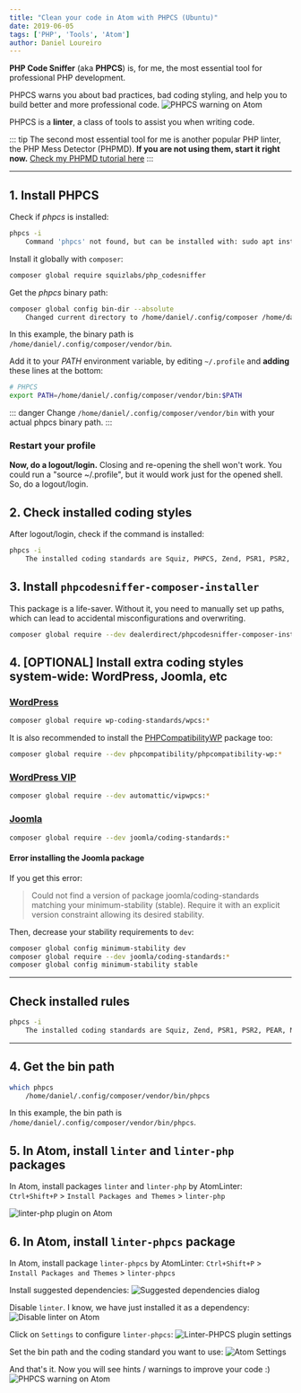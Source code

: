 ```yaml
---
title: "Clean your code in Atom with PHPCS (Ubuntu)"
date: 2019-06-05
tags: ['PHP', 'Tools', 'Atom']
author: Daniel Loureiro
---
```

**PHP Code Sniffer** (aka **PHPCS**) is, for me, the most essential tool for professional PHP development.
<!-- more -->

PHPCS warns you about bad practices, bad coding styling, and help you to build better and more professional code.
![PHPCS warning on Atom](./linter-5.png)

PHPCS is a **linter**, a class of tools to assist you when writing code.

::: tip
The second most essential tool for me is another popular PHP linter, the PHP Mess Detector (PHPMD). **If you are not using them, start it right now.** [Check my PHPMD tutorial here](/2019/07/phpmd-atom/)
:::

---

## 1. Install PHPCS

Check if *phpcs* is installed:

```bash
phpcs -i
    Command 'phpcs' not found, but can be installed with: sudo apt install php-codesniffer
```

Install it globally with `composer`:

```bash
composer global require squizlabs/php_codesniffer
```

Get the *phpcs* binary path:

```bash
composer global config bin-dir --absolute
    Changed current directory to /home/daniel/.config/composer /home/daniel/.config/composer/vendor/bin
```

In this example, the binary path is `/home/daniel/.config/composer/vendor/bin`.

Add it to your *PATH* environment variable, by editing `~/.profile` and **adding** these lines at the bottom:

```bash
# PHPCS
export PATH=/home/daniel/.config/composer/vendor/bin:$PATH
```

::: danger
Change `/home/daniel/.config/composer/vendor/bin` with your actual phpcs binary path.
:::

### Restart your profile

**Now, do a logout/login.** Closing and re-opening the shell won't work. You could run a "source ~/.profile", but it would work just for the opened shell. So, do a logout/login.

## 2. Check installed coding styles

After logout/login, check if the command is installed:

```bash
phpcs -i
    The installed coding standards are Squiz, PHPCS, Zend, PSR1, PSR2, PEAR and MySource
```

## 3. Install `phpcodesniffer-composer-installer`

This package is a life-saver. Without it, you need to manually set up paths, which can lead to accidental misconfigurations and overwriting.

```bash
composer global require --dev dealerdirect/phpcodesniffer-composer-installer
```

## 4. [OPTIONAL] Install extra coding styles system-wide: WordPress, Joomla, etc

### [WordPress](https://github.com/WordPress-Coding-Standards/WordPress-Coding-Standards)

```bash
composer global require wp-coding-standards/wpcs:*
```

It is also recommended to install the [PHPCompatibilityWP](https://github.com/PHPCompatibility/PHPCompatibilityWP) package too:

```bash
composer global require --dev phpcompatibility/phpcompatibility-wp:*
```

### [WordPress VIP](https://github.com/Automattic/VIP-Coding-Standards)

```bash
composer global require --dev automattic/vipwpcs:*
```

### [Joomla](https://docs.joomla.org/Joomla_CodeSniffer)

```bash
composer global require --dev joomla/coding-standards:*
```

#### Error installing the Joomla package

If you get this error:
> Could not find a version of package joomla/coding-standards matching your minimum-stability (stable). Require it with an explicit version constraint allowing its desired stability.

Then, decrease your stability requirements to `dev`:

```bash
composer global config minimum-stability dev
composer global require --dev joomla/coding-standards:*
composer global config minimum-stability stable
```

---

## Check installed rules

```bash
phpcs -i
    The installed coding standards are Squiz, Zend, PSR1, PSR2, PEAR, MySource, PSR12, PHPCompatibility, Joomla, Joomla-CMS, Joomla-Stats, PHPCompatibilityParagonieRandomCompat, PHPCompatibilityParagonieSodiumCompat, PHPCompatibilityWP, WordPress-VIP-Go, WordPressVIPMinimum, WordPress-Docs, WordPress, WordPress-Core and WordPress-Extra
```

---

## 4. Get the bin path

```bash
which phpcs
    /home/daniel/.config/composer/vendor/bin/phpcs
```

In this example, the bin path is `/home/daniel/.config/composer/vendor/bin/phpcs`.

## 5. In Atom, install `linter` and `linter-php` packages

In Atom, install packages `linter` and `linter-php` by AtomLinter:
`Ctrl+Shift+P` > `Install Packages and Themes` > `linter-php`

![linter-php plugin on Atom](./phplinter.png)

## 6. In Atom, install `linter-phpcs` package

In Atom, install package `linter-phpcs` by AtomLinter:
`Ctrl+Shift+P` > `Install Packages and Themes` > `linter-phpcs`

Install suggested dependencies:
![Suggested dependencies dialog](./linter-1.png)

Disable `linter`. I know, we have just installed it as a dependency:
![Disable linter on Atom](./linter-2-1.png)

Click on `Settings` to configure `linter-phpcs`:
![Linter-PHPCS plugin settings](./linter-3.png)

Set the bin path and the coding standard you want to use:
![Atom Settings](./linter-4.png)

And that's it. Now you will see hints / warnings to improve your code :)
![PHPCS warning on Atom](./linter-5.png)
